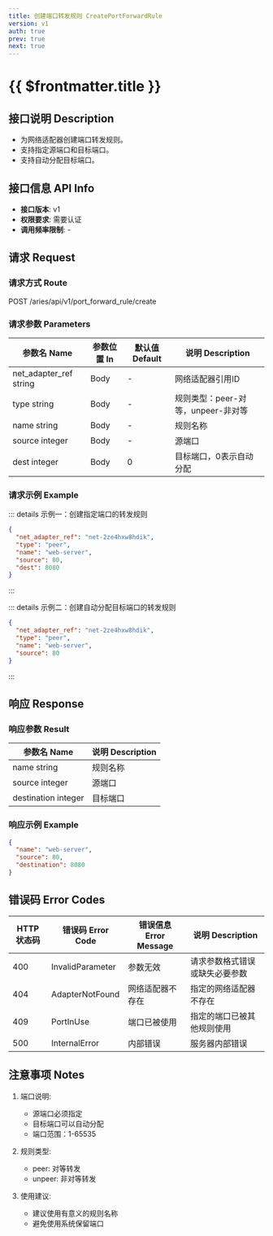 ```yaml
---
title: 创建端口转发规则 CreatePortForwardRule
version: v1
auth: true
prev: true
next: true
---
```


# {{ $frontmatter.title }}

## 接口说明 Description

- 为网络适配器创建端口转发规则。
- 支持指定源端口和目标端口。
- 支持自动分配目标端口。

## 接口信息 API Info

- **接口版本**: v1
- **权限要求**: 需要认证
- **调用频率限制**: -

## 请求 Request

### 请求方式 Route

<div class="route">
  <span class="route-method" data-method="post">POST</span>
  <span class="route-path">/aries/api/v1/port_forward_rule/create</span>
</div>

### 请求参数 Parameters

| 参数名 Name | 参数位置 In | 默认值 Default | 说明 Description |
| --- | --- | --- | --- |
| <span class="param-name required">net_adapter_ref</span> <span class="type-string">string</span> | Body | - | 网络适配器引用ID |
| <span class="param-name required">type</span> <span class="type-string">string</span> | Body | - | 规则类型：peer-对等，unpeer-非对等 |
| <span class="param-name required">name</span> <span class="type-string">string</span> | Body | - | 规则名称 |
| <span class="param-name required">source</span> <span class="type-integer">integer</span> | Body | - | 源端口 |
| <span class="param-name">dest</span> <span class="type-integer">integer</span> | Body | 0 | 目标端口，0表示自动分配 |

### 请求示例 Example

::: details 示例一：创建指定端口的转发规则
```json
{
  "net_adapter_ref": "net-2ze4hxw8hdik",
  "type": "peer",
  "name": "web-server",
  "source": 80,
  "dest": 8080
}
```
:::

::: details 示例二：创建自动分配目标端口的转发规则
```json
{
  "net_adapter_ref": "net-2ze4hxw8hdik",
  "type": "peer",
  "name": "web-server",
  "source": 80
}
```
:::

## 响应 Response

### 响应参数 Result

| 参数名 Name | 说明 Description |
| --- | --- |
| <span class="param-name">name</span> <span class="type-string">string</span> | 规则名称 |
| <span class="param-name">source</span> <span class="type-integer">integer</span> | 源端口 |
| <span class="param-name">destination</span> <span class="type-integer">integer</span> | 目标端口 |

### 响应示例 Example

```json
{
  "name": "web-server",
  "source": 80,
  "destination": 8080
}
```

## 错误码 Error Codes

| HTTP 状态码 | 错误码 Error Code | 错误信息 Error Message | 说明 Description |
| --- | --- | --- | --- |
| 400 | InvalidParameter | 参数无效 | 请求参数格式错误或缺失必要参数 |
| 404 | AdapterNotFound | 网络适配器不存在 | 指定的网络适配器不存在 |
| 409 | PortInUse | 端口已被使用 | 指定的端口已被其他规则使用 |
| 500 | InternalError | 内部错误 | 服务器内部错误 |

## 注意事项 Notes

1. 端口说明:
   - 源端口必须指定
   - 目标端口可以自动分配
   - 端口范围：1-65535

2. 规则类型:
   - peer: 对等转发
   - unpeer: 非对等转发

3. 使用建议:
   - 建议使用有意义的规则名称
   - 避免使用系统保留端口 